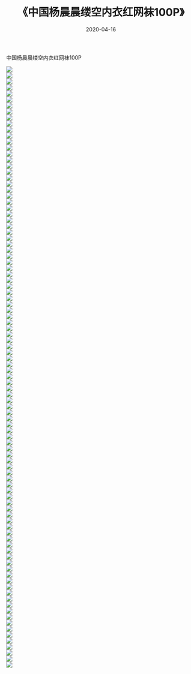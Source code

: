 ﻿---
layout: post
title:  《中国杨晨晨缕空内衣红网袜100P》
date:   2020-04-16
img: http://pic.660000.xyz/1:/性感/2020/中国杨晨晨缕空内衣红网袜100P/000.jpg
categories: [美女, 清纯, 唯美]
---

中国杨晨晨缕空内衣红网袜100P

  ![](http://pic.660000.xyz/1:/性感/2020/中国杨晨晨缕空内衣红网袜100P/001.jpg) <br> ![](http://pic.660000.xyz/1:/性感/2020/中国杨晨晨缕空内衣红网袜100P/002.jpg) <br> ![](http://pic.660000.xyz/1:/性感/2020/中国杨晨晨缕空内衣红网袜100P/003.jpg) <br> ![](http://pic.660000.xyz/1:/性感/2020/中国杨晨晨缕空内衣红网袜100P/004.jpg) <br> ![](http://pic.660000.xyz/1:/性感/2020/中国杨晨晨缕空内衣红网袜100P/005.jpg) <br> ![](http://pic.660000.xyz/1:/性感/2020/中国杨晨晨缕空内衣红网袜100P/006.jpg) <br> ![](http://pic.660000.xyz/1:/性感/2020/中国杨晨晨缕空内衣红网袜100P/007.jpg) <br> ![](http://pic.660000.xyz/1:/性感/2020/中国杨晨晨缕空内衣红网袜100P/008.jpg) <br> ![](http://pic.660000.xyz/1:/性感/2020/中国杨晨晨缕空内衣红网袜100P/009.jpg) <br> ![](http://pic.660000.xyz/1:/性感/2020/中国杨晨晨缕空内衣红网袜100P/010.jpg) <br> ![](http://pic.660000.xyz/1:/性感/2020/中国杨晨晨缕空内衣红网袜100P/011.jpg) <br> ![](http://pic.660000.xyz/1:/性感/2020/中国杨晨晨缕空内衣红网袜100P/012.jpg) <br> ![](http://pic.660000.xyz/1:/性感/2020/中国杨晨晨缕空内衣红网袜100P/013.jpg) <br> ![](http://pic.660000.xyz/1:/性感/2020/中国杨晨晨缕空内衣红网袜100P/014.jpg) <br> ![](http://pic.660000.xyz/1:/性感/2020/中国杨晨晨缕空内衣红网袜100P/015.jpg) <br> ![](http://pic.660000.xyz/1:/性感/2020/中国杨晨晨缕空内衣红网袜100P/016.jpg) <br> ![](http://pic.660000.xyz/1:/性感/2020/中国杨晨晨缕空内衣红网袜100P/017.jpg) <br> ![](http://pic.660000.xyz/1:/性感/2020/中国杨晨晨缕空内衣红网袜100P/018.jpg) <br> ![](http://pic.660000.xyz/1:/性感/2020/中国杨晨晨缕空内衣红网袜100P/019.jpg) <br> ![](http://pic.660000.xyz/1:/性感/2020/中国杨晨晨缕空内衣红网袜100P/020.jpg) <br> ![](http://pic.660000.xyz/1:/性感/2020/中国杨晨晨缕空内衣红网袜100P/021.jpg) <br> ![](http://pic.660000.xyz/1:/性感/2020/中国杨晨晨缕空内衣红网袜100P/022.jpg) <br> ![](http://pic.660000.xyz/1:/性感/2020/中国杨晨晨缕空内衣红网袜100P/023.jpg) <br> ![](http://pic.660000.xyz/1:/性感/2020/中国杨晨晨缕空内衣红网袜100P/024.jpg) <br> ![](http://pic.660000.xyz/1:/性感/2020/中国杨晨晨缕空内衣红网袜100P/025.jpg) <br> ![](http://pic.660000.xyz/1:/性感/2020/中国杨晨晨缕空内衣红网袜100P/026.jpg) <br> ![](http://pic.660000.xyz/1:/性感/2020/中国杨晨晨缕空内衣红网袜100P/027.jpg) <br> ![](http://pic.660000.xyz/1:/性感/2020/中国杨晨晨缕空内衣红网袜100P/028.jpg) <br> ![](http://pic.660000.xyz/1:/性感/2020/中国杨晨晨缕空内衣红网袜100P/029.jpg) <br> ![](http://pic.660000.xyz/1:/性感/2020/中国杨晨晨缕空内衣红网袜100P/030.jpg) <br> ![](http://pic.660000.xyz/1:/性感/2020/中国杨晨晨缕空内衣红网袜100P/031.jpg) <br> ![](http://pic.660000.xyz/1:/性感/2020/中国杨晨晨缕空内衣红网袜100P/032.jpg) <br> ![](http://pic.660000.xyz/1:/性感/2020/中国杨晨晨缕空内衣红网袜100P/033.jpg) <br> ![](http://pic.660000.xyz/1:/性感/2020/中国杨晨晨缕空内衣红网袜100P/034.jpg) <br> ![](http://pic.660000.xyz/1:/性感/2020/中国杨晨晨缕空内衣红网袜100P/035.jpg) <br> ![](http://pic.660000.xyz/1:/性感/2020/中国杨晨晨缕空内衣红网袜100P/036.jpg) <br> ![](http://pic.660000.xyz/1:/性感/2020/中国杨晨晨缕空内衣红网袜100P/037.jpg) <br> ![](http://pic.660000.xyz/1:/性感/2020/中国杨晨晨缕空内衣红网袜100P/038.jpg) <br> ![](http://pic.660000.xyz/1:/性感/2020/中国杨晨晨缕空内衣红网袜100P/039.jpg) <br> ![](http://pic.660000.xyz/1:/性感/2020/中国杨晨晨缕空内衣红网袜100P/040.jpg) <br> ![](http://pic.660000.xyz/1:/性感/2020/中国杨晨晨缕空内衣红网袜100P/041.jpg) <br> ![](http://pic.660000.xyz/1:/性感/2020/中国杨晨晨缕空内衣红网袜100P/042.jpg) <br> ![](http://pic.660000.xyz/1:/性感/2020/中国杨晨晨缕空内衣红网袜100P/043.jpg) <br> ![](http://pic.660000.xyz/1:/性感/2020/中国杨晨晨缕空内衣红网袜100P/044.jpg) <br> ![](http://pic.660000.xyz/1:/性感/2020/中国杨晨晨缕空内衣红网袜100P/045.jpg) <br> ![](http://pic.660000.xyz/1:/性感/2020/中国杨晨晨缕空内衣红网袜100P/046.jpg) <br> ![](http://pic.660000.xyz/1:/性感/2020/中国杨晨晨缕空内衣红网袜100P/047.jpg) <br> ![](http://pic.660000.xyz/1:/性感/2020/中国杨晨晨缕空内衣红网袜100P/048.jpg) <br> ![](http://pic.660000.xyz/1:/性感/2020/中国杨晨晨缕空内衣红网袜100P/049.jpg) <br> ![](http://pic.660000.xyz/1:/性感/2020/中国杨晨晨缕空内衣红网袜100P/050.jpg) <br> ![](http://pic.660000.xyz/1:/性感/2020/中国杨晨晨缕空内衣红网袜100P/051.jpg) <br> ![](http://pic.660000.xyz/1:/性感/2020/中国杨晨晨缕空内衣红网袜100P/052.jpg) <br> ![](http://pic.660000.xyz/1:/性感/2020/中国杨晨晨缕空内衣红网袜100P/053.jpg) <br> ![](http://pic.660000.xyz/1:/性感/2020/中国杨晨晨缕空内衣红网袜100P/054.jpg) <br> ![](http://pic.660000.xyz/1:/性感/2020/中国杨晨晨缕空内衣红网袜100P/055.jpg) <br> ![](http://pic.660000.xyz/1:/性感/2020/中国杨晨晨缕空内衣红网袜100P/056.jpg) <br> ![](http://pic.660000.xyz/1:/性感/2020/中国杨晨晨缕空内衣红网袜100P/057.jpg) <br> ![](http://pic.660000.xyz/1:/性感/2020/中国杨晨晨缕空内衣红网袜100P/058.jpg) <br> ![](http://pic.660000.xyz/1:/性感/2020/中国杨晨晨缕空内衣红网袜100P/059.jpg) <br> ![](http://pic.660000.xyz/1:/性感/2020/中国杨晨晨缕空内衣红网袜100P/060.jpg) <br> ![](http://pic.660000.xyz/1:/性感/2020/中国杨晨晨缕空内衣红网袜100P/061.jpg) <br> ![](http://pic.660000.xyz/1:/性感/2020/中国杨晨晨缕空内衣红网袜100P/062.jpg) <br> ![](http://pic.660000.xyz/1:/性感/2020/中国杨晨晨缕空内衣红网袜100P/063.jpg) <br> ![](http://pic.660000.xyz/1:/性感/2020/中国杨晨晨缕空内衣红网袜100P/064.jpg) <br> ![](http://pic.660000.xyz/1:/性感/2020/中国杨晨晨缕空内衣红网袜100P/065.jpg) <br> ![](http://pic.660000.xyz/1:/性感/2020/中国杨晨晨缕空内衣红网袜100P/066.jpg) <br> ![](http://pic.660000.xyz/1:/性感/2020/中国杨晨晨缕空内衣红网袜100P/067.jpg) <br> ![](http://pic.660000.xyz/1:/性感/2020/中国杨晨晨缕空内衣红网袜100P/068.jpg) <br> ![](http://pic.660000.xyz/1:/性感/2020/中国杨晨晨缕空内衣红网袜100P/069.jpg) <br> ![](http://pic.660000.xyz/1:/性感/2020/中国杨晨晨缕空内衣红网袜100P/070.jpg) <br> ![](http://pic.660000.xyz/1:/性感/2020/中国杨晨晨缕空内衣红网袜100P/071.jpg) <br> ![](http://pic.660000.xyz/1:/性感/2020/中国杨晨晨缕空内衣红网袜100P/072.jpg) <br> ![](http://pic.660000.xyz/1:/性感/2020/中国杨晨晨缕空内衣红网袜100P/073.jpg) <br> ![](http://pic.660000.xyz/1:/性感/2020/中国杨晨晨缕空内衣红网袜100P/074.jpg) <br> ![](http://pic.660000.xyz/1:/性感/2020/中国杨晨晨缕空内衣红网袜100P/075.jpg) <br> ![](http://pic.660000.xyz/1:/性感/2020/中国杨晨晨缕空内衣红网袜100P/076.jpg) <br> ![](http://pic.660000.xyz/1:/性感/2020/中国杨晨晨缕空内衣红网袜100P/077.jpg) <br> ![](http://pic.660000.xyz/1:/性感/2020/中国杨晨晨缕空内衣红网袜100P/078.jpg) <br> ![](http://pic.660000.xyz/1:/性感/2020/中国杨晨晨缕空内衣红网袜100P/079.jpg) <br> ![](http://pic.660000.xyz/1:/性感/2020/中国杨晨晨缕空内衣红网袜100P/080.jpg) <br> ![](http://pic.660000.xyz/1:/性感/2020/中国杨晨晨缕空内衣红网袜100P/081.jpg) <br> ![](http://pic.660000.xyz/1:/性感/2020/中国杨晨晨缕空内衣红网袜100P/082.jpg) <br> ![](http://pic.660000.xyz/1:/性感/2020/中国杨晨晨缕空内衣红网袜100P/083.jpg) <br> ![](http://pic.660000.xyz/1:/性感/2020/中国杨晨晨缕空内衣红网袜100P/084.jpg) <br> ![](http://pic.660000.xyz/1:/性感/2020/中国杨晨晨缕空内衣红网袜100P/085.jpg) <br> ![](http://pic.660000.xyz/1:/性感/2020/中国杨晨晨缕空内衣红网袜100P/086.jpg) <br> ![](http://pic.660000.xyz/1:/性感/2020/中国杨晨晨缕空内衣红网袜100P/087.jpg) <br> ![](http://pic.660000.xyz/1:/性感/2020/中国杨晨晨缕空内衣红网袜100P/088.jpg) <br> ![](http://pic.660000.xyz/1:/性感/2020/中国杨晨晨缕空内衣红网袜100P/089.jpg) <br> ![](http://pic.660000.xyz/1:/性感/2020/中国杨晨晨缕空内衣红网袜100P/090.jpg) <br> ![](http://pic.660000.xyz/1:/性感/2020/中国杨晨晨缕空内衣红网袜100P/091.jpg) <br> ![](http://pic.660000.xyz/1:/性感/2020/中国杨晨晨缕空内衣红网袜100P/092.jpg) <br> ![](http://pic.660000.xyz/1:/性感/2020/中国杨晨晨缕空内衣红网袜100P/093.jpg) <br> ![](http://pic.660000.xyz/1:/性感/2020/中国杨晨晨缕空内衣红网袜100P/094.jpg) <br> ![](http://pic.660000.xyz/1:/性感/2020/中国杨晨晨缕空内衣红网袜100P/095.jpg) <br> ![](http://pic.660000.xyz/1:/性感/2020/中国杨晨晨缕空内衣红网袜100P/096.jpg) <br> ![](http://pic.660000.xyz/1:/性感/2020/中国杨晨晨缕空内衣红网袜100P/097.jpg) <br> ![](http://pic.660000.xyz/1:/性感/2020/中国杨晨晨缕空内衣红网袜100P/098.jpg) <br> ![](http://pic.660000.xyz/1:/性感/2020/中国杨晨晨缕空内衣红网袜100P/099.jpg) <br> ![](http://pic.660000.xyz/1:/性感/2020/中国杨晨晨缕空内衣红网袜100P/100.jpg) <br>